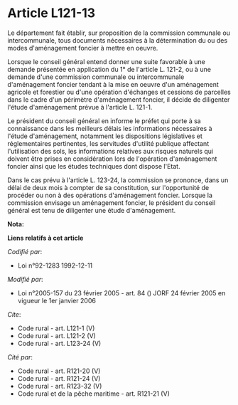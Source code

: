 # Article L121-13

Le département fait établir, sur proposition de la commission communale ou intercommunale, tous documents nécessaires à la
détermination du ou des modes d'aménagement foncier à mettre en oeuvre. 

Lorsque le conseil général entend donner une suite favorable à une demande présentée en application du 1° de l'article L.
121-2, ou à une demande d'une commission communale ou intercommunale d'aménagement foncier tendant à la mise en oeuvre d'un
aménagement agricole et forestier ou d'une opération d'échanges et cessions de parcelles dans le cadre d'un périmètre
d'aménagement foncier, il décide de diligenter l'étude d'aménagement prévue à l'article L. 121-1. 

Le président du conseil général en informe le préfet qui porte à sa connaissance dans les meilleurs délais les informations
nécessaires à l'étude d'aménagement, notamment les dispositions législatives et réglementaires pertinentes, les servitudes
d'utilité publique affectant l'utilisation des sols, les informations relatives aux risques naturels qui doivent être prises
en considération lors de l'opération d'aménagement foncier ainsi que les études techniques dont dispose l'Etat. 

Dans le cas prévu à l'article L. 123-24, la commission se prononce, dans un délai de deux mois à compter de sa constitution,
sur l'opportunité de procéder ou non à des opérations d'aménagement foncier. Lorsque la commission envisage un aménagement
foncier, le président du conseil général est tenu de diligenter une étude d'aménagement.

**Nota:**



**Liens relatifs à cet article**

_Codifié par_:

  - Loi n°92-1283 1992-12-11

_Modifié par_:

  - Loi n°2005-157 du 23 février 2005 - art. 84 () JORF 24 février 2005 en vigueur le 1er janvier 2006

_Cite_:

  - Code rural - art. L121-1 (V)
  - Code rural - art. L121-2 (V)
  - Code rural - art. L123-24 (V)

_Cité par_:

  - Code rural - art. R121-20 (V)
  - Code rural - art. R121-24 (V)
  - Code rural - art. R123-32 (V)
  - Code rural et de la pêche maritime - art. R121-21 (V)
